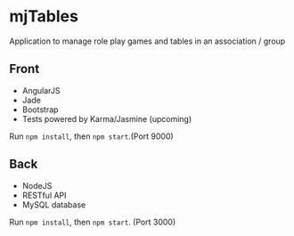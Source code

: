 # mjTables
Application to manage role play games and tables in an association / group

## Front
* AngularJS
* Jade
* Bootstrap
* Tests powered by Karma/Jasmine (upcoming)

Run `npm install`, then `npm start`.(Port 9000)

## Back
* NodeJS
* RESTful API
* MySQL database

Run `npm install`, then `npm start`. (Port 3000)